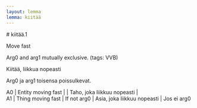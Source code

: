 ```yaml
---
layout: lemma
lemma: kiitää
---
```


<div class="sense">
# <span class="sensename">kiitää.1</span>

<span class="description">Move fast</span>

Arg0 and arg1 mutually exclusive. (tags: VVB)

<span class="description">Kiitää, liikkua nopeasti</span>

Arg0 ja arg1 toisensa poissulkevat.

A0 | Entity moving fast |   | Taho, joka liikkuu nopeasti |  
A1 | Thing moving fast | If not arg0 | Asia, joka liikkuu nopeasti | Jos ei arg0

</div>

